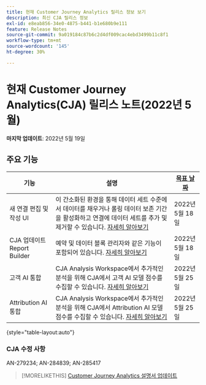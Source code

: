 ```yaml
---
title: 현재 Customer Journey Analytics 릴리스 정보 보기
description: 최신 CJA 릴리스 정보
exl-id: e8eab856-34e0-4875-b441-b1e680b9e111
feature: Release Notes
source-git-commit: 9a019184c87b6c2d4df009cac4ebd3499b11c8f1
workflow-type: tm+mt
source-wordcount: '145'
ht-degree: 30%

---
```


# 현재 Customer Journey Analytics(CJA) 릴리스 노트(2022년 5월)

**마지막 업데이트**: 2022년 5월 19일

## 주요 기능

| 기능 | 설명 | [목표 날짜](/help/release-notes/releases.md) |
| ----------- | ---------- | ----- |
| 새 연결 편집 및 작성 UI | 이 간소화된 환경을 통해 데이터 세트 수준에서 데이터를 채우거나 롤링 데이터 보존 기간을 활성화하고 연결에 데이터 세트를 추가 및 제거할 수 있습니다. [자세히 알아보기](/help/connections/create-connection.md) | 2022년 5월 18일 |
| CJA 업데이트 Report Builder | 예약 및 데이터 블록 관리자와 같은 기능이 포함되어 있습니다. [자세히 알아보기](https://experienceleague.adobe.com/docs/analytics-platform/using/cja-reportbuilder/manage-reportbuilder.html) | 2022년 5월 18일 |
| 고객 AI 통합 | CJA Analysis Workspace에서 추가적인 분석을 위해 CJA에서 고객 AI 모델 점수를 수집할 수 있습니다. [자세히 알아보기](/help/integrations/customer-ai.md) | 2022년 5월 25일 |
| Attribution AI 통합 | CJA Analysis Workspace에서 추가적인 분석을 위해 CJA에서 Attribution AI 모델 점수를 수집할 수 있습니다. [자세히 알아보기](/help/integrations/attribution-ai.md) | 2022년 5월 25일 |

{style=&quot;table-layout:auto&quot;}

### CJA 수정 사항

AN-279234; AN-284839; AN-285417

>[!MORELIKETHIS]
>[Customer Journey Analytics 설명서 업데이트](/help/release-notes/doc-changes.md)
